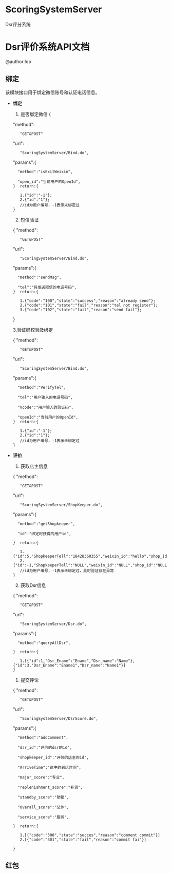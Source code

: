 # ScoringSystemServer
Dsr评分系统


# Dsr评价系统API文档 #

@author lqp

## 绑定 ##

该模块接口用于绑定微信账号和认证电话信息。

- **绑定** 
   1. 是否绑定微信
     {

    "method":


         "GET&POST"

    "url":
       
         "ScoringSystemServer/Bind.do",

    "params":{

        "method":"isExitWeixin",

        "open_id":"当前用户的OpenId",
      }  return:{
   
         1.{"id":"-1"};
         2.{"id":"1"};
         //id为用户编号，-1表示未绑定过
      }
             
   2. 短信验证
      
 
     {
    "method":


         "GET&POST"

    "url":
       
         "ScoringSystemServer/Bind.do",

    "params":{

        "method":"sendMsg",

        "tel":"将发送短信的电话号码",
      }  return:{
   
         1.{"code":"100","state":"success","reason":"already send"};
         2.{"code":"101","state":"fail","reason":"tel not register"};
         3.{"code":"102","state":"fail","reason":"send fail"};
        
     }  


     3.验证码校验及绑定

     {
    "method":


         "GET&POST"

    "url":
       
         "ScoringSystemServer/Bind.do",

    "params":{

        "method":"VerifyTel",

        "tel":"用户输入的电话号码",

        "Vcode":"用户输入的验证码",

        "openId":"当前用户的OpenId",
      }  return:{
   
         1.{"id":"-1"};
         2.{"id":"1"};
         //id为用户编号，-1表示未绑定过
      }  
       

- **评价** 
   
        
   1. 获取店主信息
  

     {
    "method":


         "GET&POST"

    "url":
       
         "ScoringSystemServer/ShopKeeper.do",

    "params":{

        "method":"getShopkeeper",

        "id":"绑定时获得的用户id",

      }  return:{
   
         1.{"id":5,"ShopkeeperTell":"18428360355","weixin_id":"hello","shop_id":"haha","integration":0} 
         2.{"id":-1,"ShopkeeperTell":"NULL","weixin_id":"NULL","shop_id":"NULL","integration":0} 
         //id为用户编号，-1表示未绑定过，此时验证存在异常
      }  


        
   2. 获取Dsr信息
  

     {
    "method":


         "GET&POST"

    "url":
       
         "ScoringSystemServer/Dsr.do",

    "params":{

        "method":"queryAllDsr",

      }  return:{
   
         1.[{"id":1,"Dsr_Ename":"Ename","Dsr_name":"Name"},{"id":3,"Dsr_Ename":"Ename1","Dsr_name":"Name1"}] 
      }  
   1. 提交评论
 

     {
    "method":


         "GET&POST"

    "url":
       
         "ScoringSystemServer/DsrScore.do",

    "params":{

        "method":"addComment",

        "dsr_id":"评价的dsr的id",

        "shopkeeper_id":"评价的店主的id",

        "ArriveTime":"选中的到店时间",
  
        "major_score":"专业",
      
        "replenishment_score":"补货",
     
        "standby_score":"助销",

        "Overall_score":"总体",

        "service_score":"服务",

      }  return:{
   
         1.[{"code":"300","state":"succes","reason":"comment commit"}] 
         2.[{"code":"301","state":"fail","reason":"commit fai"}] 
        
      }

## 红包 ##

